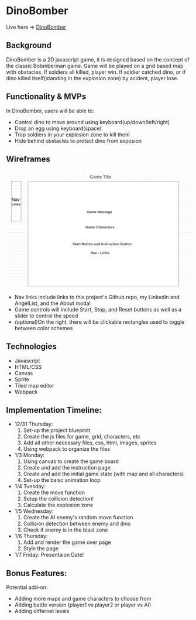 # DinoBomber
Live here => [DinoBomber](https://jjzhang329.github.io/DinoBomber/)

## Background
DinoBomber is a 2D javascript game, it is designed based on the concept of the classic Bobmberman game. Game will be played on a grid based map with obstacles. 
If soldiers all killed, player win. If soldier catched dino, or if dino killed itself(standing in the explosion zone) by acident, player lose. 

## Functionality & MVPs
In DinoBomber, users will be able to:
- Control dino to move around using keyboard(up/down/left/right)
- Drop an egg using keyboard(space)
- Trap soldiers in your explosion zone to kill them  
- Hide behind obstacles to protect dino from exposion

## Wireframes
![wireframe](newwireframe.png)
- Nav links include links to this project's Github repo, my LinkedIn and AngelList, and the About modal
- Game controls will include Start, Stop, and Reset buttons as well as a slider to control the speed
- (optional)On the right, there will be clickable rectangles used to toggle between color schemes
## Technologies
- Javascript
- HTML/CSS
- Canvas
- Sprite
- Tiled map editor
- Webpack

## Implementation Timeline:
- 12/31 Thursday: 
  1. Set-up the project blueprint 
  2. Create the js files for game, grid, characters, etc 
  3. Add all other necessary files, css, html, images, sprites
  4. Using webpack to organize the files
- 1/3 Monday:
  1. Using canvas to create the game board
  2. Create and add the instruction page
  3. Create and add the initial game state (with map and all characters)
  4. Set-up the baisc animation loop
- 1/4 Tuesday:
  1. Create the move function
  2. Setup the collision detection!
  3. Calculate the explosion zone
- 1/5 Wednesday:
  1. Create the AI enemy's random move function
  2. Collision detection between enemy and dino
  3. Check if enemy is in the blast zone
- 1/6 Thursday: 
  1. Add and render the game over page
  2. Style the page
- 1/7 Friday: Presentaion Date!

## Bonus Features:
Potential add-on:
- Adding more maps and game characters to choose from
- Adding battle version (player1 vs player2 or player vs AI)
- Adding differnet levels

